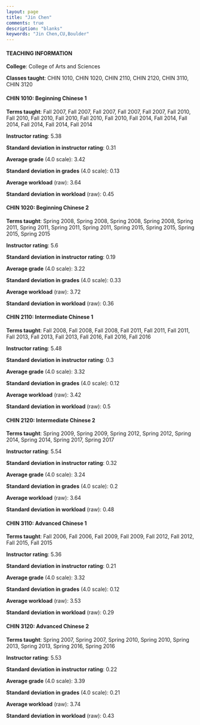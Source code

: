```yaml
---
layout: page
title: "Jin Chen" 
comments: true
description: "blanks"
keywords: "Jin Chen,CU,Boulder"
---
```

<head>
<script src="https://ajax.googleapis.com/ajax/libs/jquery/2.1.3/jquery.min.js"></script>
<script src="https://dl.dropboxusercontent.com/s/pc42nxpaw1ea4o9/highcharts.js?dl=0"></script>
<!-- <script src="../assets/js/highcharts.js"></script> -->
<style type="text/css">@font-face {
	font-family: "Bebas Neue";
	src: url(https://www.filehosting.org/file/details/544349/BebasNeue Regular.otf) format("opentype");
	}
	h1.Bebas { 
		font-family: "Bebas Neue", Verdana, Tahoma;
	}
</style>
</head>
	   
#### TEACHING INFORMATION

**College**: College of Arts and Sciences

**Classes taught**: CHIN 1010, CHIN 1020, CHIN 2110, CHIN 2120, CHIN 3110, CHIN 3120

#### CHIN 1010: Beginning Chinese 1

**Terms taught**: Fall 2007, Fall 2007, Fall 2007, Fall 2007, Fall 2007, Fall 2010, Fall 2010, Fall 2010, Fall 2010, Fall 2010, Fall 2010, Fall 2014, Fall 2014, Fall 2014, Fall 2014, Fall 2014, Fall 2014

**Instructor rating**: 5.38

**Standard deviation in instructor rating**: 0.31

**Average grade** (4.0 scale): 3.42

**Standard deviation in grades** (4.0 scale): 0.13

**Average workload** (raw): 3.64

**Standard deviation in workload** (raw): 0.45

#### CHIN 1020: Beginning Chinese 2

**Terms taught**: Spring 2008, Spring 2008, Spring 2008, Spring 2008, Spring 2011, Spring 2011, Spring 2011, Spring 2011, Spring 2015, Spring 2015, Spring 2015, Spring 2015

**Instructor rating**: 5.6

**Standard deviation in instructor rating**: 0.19

**Average grade** (4.0 scale): 3.22

**Standard deviation in grades** (4.0 scale): 0.33

**Average workload** (raw): 3.72

**Standard deviation in workload** (raw): 0.36

#### CHIN 2110: Intermediate Chinese 1

**Terms taught**: Fall 2008, Fall 2008, Fall 2008, Fall 2011, Fall 2011, Fall 2011, Fall 2013, Fall 2013, Fall 2013, Fall 2016, Fall 2016, Fall 2016

**Instructor rating**: 5.48

**Standard deviation in instructor rating**: 0.3

**Average grade** (4.0 scale): 3.32

**Standard deviation in grades** (4.0 scale): 0.12

**Average workload** (raw): 3.42

**Standard deviation in workload** (raw): 0.5

#### CHIN 2120: Intermediate Chinese 2

**Terms taught**: Spring 2009, Spring 2009, Spring 2012, Spring 2012, Spring 2014, Spring 2014, Spring 2017, Spring 2017

**Instructor rating**: 5.54

**Standard deviation in instructor rating**: 0.32

**Average grade** (4.0 scale): 3.24

**Standard deviation in grades** (4.0 scale): 0.2

**Average workload** (raw): 3.64

**Standard deviation in workload** (raw): 0.48

#### CHIN 3110: Advanced Chinese 1

**Terms taught**: Fall 2006, Fall 2006, Fall 2009, Fall 2009, Fall 2012, Fall 2012, Fall 2015, Fall 2015

**Instructor rating**: 5.36

**Standard deviation in instructor rating**: 0.21

**Average grade** (4.0 scale): 3.32

**Standard deviation in grades** (4.0 scale): 0.12

**Average workload** (raw): 3.53

**Standard deviation in workload** (raw): 0.29

#### CHIN 3120: Advanced Chinese 2

**Terms taught**: Spring 2007, Spring 2007, Spring 2010, Spring 2010, Spring 2013, Spring 2013, Spring 2016, Spring 2016

**Instructor rating**: 5.53

**Standard deviation in instructor rating**: 0.22

**Average grade** (4.0 scale): 3.39

**Standard deviation in grades** (4.0 scale): 0.21

**Average workload** (raw): 3.74

**Standard deviation in workload** (raw): 0.43

